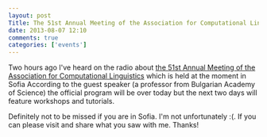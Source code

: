 ```yaml
---
layout: post
Title: The 51st Annual Meeting of the Association for Computational Linguistics
date: 2013-08-07 12:10
comments: true
categories: ['events']
---
```


Two hours ago I've heard on the radio about
[the 51st Annual Meeting of the Association for Computational Linguistics](http://acl2013.org/site/)
which is held at the moment in Sofia
According to the guest speaker (a professor from Bulgarian Academy of Science) the official
program will be over today but the next two days will feature workshops and tutorials.

Definitely not to be missed if you are in Sofia. I'm not unfortunately :(.
If you can please visit and share what you saw with me. Thanks!

